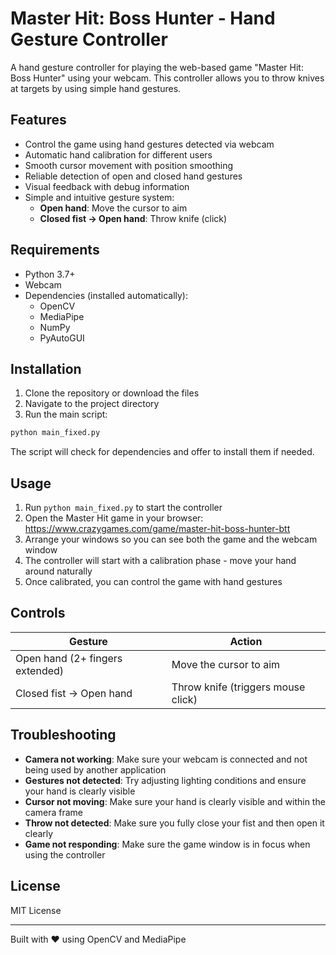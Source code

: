 # Master Hit: Boss Hunter - Hand Gesture Controller

A hand gesture controller for playing the web-based game "Master Hit: Boss Hunter" using your webcam. This controller allows you to throw knives at targets by using simple hand gestures.

## Features

- Control the game using hand gestures detected via webcam
- Automatic hand calibration for different users
- Smooth cursor movement with position smoothing
- Reliable detection of open and closed hand gestures
- Visual feedback with debug information
- Simple and intuitive gesture system:
  - **Open hand**: Move the cursor to aim
  - **Closed fist → Open hand**: Throw knife (click)

## Requirements

- Python 3.7+
- Webcam
- Dependencies (installed automatically):
  - OpenCV
  - MediaPipe
  - NumPy
  - PyAutoGUI

## Installation

1. Clone the repository or download the files
2. Navigate to the project directory
3. Run the main script:

```bash
python main_fixed.py
```

The script will check for dependencies and offer to install them if needed.

## Usage

1. Run `python main_fixed.py` to start the controller
2. Open the Master Hit game in your browser: https://www.crazygames.com/game/master-hit-boss-hunter-btt
3. Arrange your windows so you can see both the game and the webcam window
4. The controller will start with a calibration phase - move your hand around naturally
5. Once calibrated, you can control the game with hand gestures

## Controls

| Gesture | Action |
|---------|--------|
| Open hand (2+ fingers extended) | Move the cursor to aim |
| Closed fist → Open hand | Throw knife (triggers mouse click) |

## Troubleshooting

- **Camera not working**: Make sure your webcam is connected and not being used by another application
- **Gestures not detected**: Try adjusting lighting conditions and ensure your hand is clearly visible
- **Cursor not moving**: Make sure your hand is clearly visible and within the camera frame
- **Throw not detected**: Make sure you fully close your fist and then open it clearly
- **Game not responding**: Make sure the game window is in focus when using the controller

## License

MIT License

---

Built with ❤️ using OpenCV and MediaPipe
